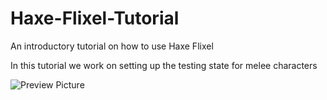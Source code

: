 # Haxe-Flixel-Tutorial

An introductory tutorial on how to use Haxe Flixel

In this tutorial we work on setting up the testing state for melee characters

![Preview Picture](https://github.com/Wolfman13/Haxe-Flixel-Tutorial/blob/Tutorial-19/Tutorial_19.png?raw=true)
